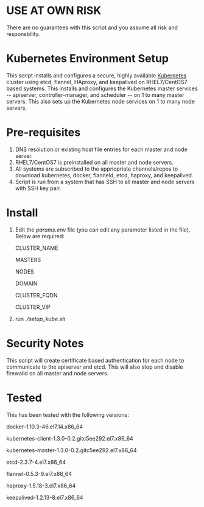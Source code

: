 # USE AT OWN RISK
There are no guarantees with this script and you assume all risk and responsbility.

# Kubernetes Environment Setup
This script installs and configures a secure, highly available <a href="http://kubernetes.io">Kubernetes</a> cluster using etcd, flannel, HAproxy, and keepalived on RHEL7/CentOS7 based systems.  This installs and configures the Kubernetes master services -- apiserver, controller-manager, and scheduler -- on 1 to many master servers.  This also sets up the Kubernetes node services on 1 to many node servers.

# Pre-requisites
1. DNS resolution or existing host file entries for each master and node server.
2. RHEL7/CentOS7 is preinstalled on all master and node servers.
3. All systems are subscribed to the appriopriate channels/repos to download kubernetes, docker, flanneld, etcd, haproxy, and keepalived.
4. Script is run from a system that has SSH to all master and node servers with SSH key pair.

# Install
1. Edit the *params.env* file (you can edit any parameter listed in the file).  Below are required:

    CLUSTER_NAME
    
    MASTERS
    
    NODES
    
    DOMAIN
    
    CLUSTER_FQDN
    
    CLUSTER_VIP
    
2. run *./setup_kube.sh*   
 
 
# Security Notes
This script will create certificate based authentication for each node to communicate to the apiserver and etcd.  This will also stop and disable firewalld on all master and node servers.

# Tested
This has been tested with the following versions:

  docker-1.10.3-46.el7.14.x86_64
  
  kubernetes-client-1.3.0-0.2.gitc5ee292.el7.x86_64
  
  kubernetes-master-1.3.0-0.2.gitc5ee292.el7.x86_64
  
  etcd-2.3.7-4.el7.x86_64
  
  flannel-0.5.3-9.el7.x86_64
  
  haproxy-1.5.18-3.el7.x86_64
  
  keepalived-1.2.13-8.el7.x86_64
  
  


